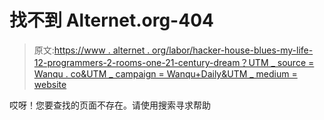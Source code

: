 # 找不到 Alternet.org-404

> 原文:[https://www . alternet . org/labor/hacker-house-blues-my-life-12-programmers-2-rooms-one-21-century-dream？UTM _ source = Wanqu . co&UTM _ campaign = Wanqu+Daily&UTM _ medium = website](https://www.alternet.org/labor/hacker-house-blues-my-life-12-programmers-2-rooms-and-one-21st-century-dream?utm_source=wanqu.co&utm_campaign=Wanqu+Daily&utm_medium=website)

哎呀！您要查找的页面不存在。请使用搜索寻求帮助